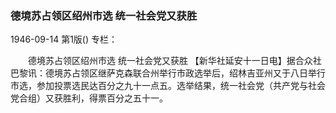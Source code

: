 ### 德境苏占领区绍州市选  统一社会党又获胜

1946-09-14
第1版()
专栏：

　　德境苏占领区绍州市选
    统一社会党又获胜
    【新华社延安十一日电】据合众社巴黎讯：德境苏占领区继萨克森联合州举行市政选举后，绍林吉亚州又于八日举行市选，参加投票选民达百分之九十一点五。选举结果，统一社会党（共产党与社会党合组）又获胜利，得票百分之五十一。
